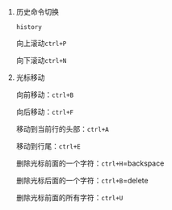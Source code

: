 1. 历史命令切换

   ```shell
   history
   ```

   向上滚动`ctrl+P`

   向下滚动`ctrl+N`

2. 光标移动

   向前移动：`ctrl+B`

   向后移动：`ctrl+F`

   移动到当前行的头部：`ctrl+A`

   移动到行尾：`ctrl+E`

   删除光标前面的一个字符：`ctrl+H`=backspace

   删除光标后面的一个字符：`ctrl+B`=delete

   删除光标前面的所有字符：`ctrl+U`

   

   